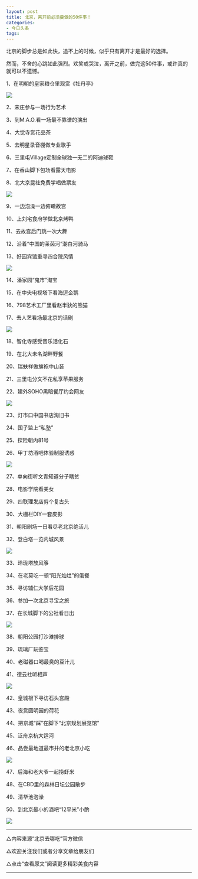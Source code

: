```yaml
---
layout: post
title: 北京，离开前必须要做的50件事！
categories:
- 今日头条
tags:
---
```

北京的脚步总是如此快，追不上的时候，似乎只有离开才是最好的选择。

然而，不舍的心跳如此强烈。欢笑或哭泣，离开之前，做完这50件事，或许真的就可以不遗憾。

1、在明朝的皇家粮仓里观赏《牡丹亭》

![](http://p9.pstatp.com/large/1413/366821391)

2、宋庄参与一场行为艺术

3、到M.A.O.看一场最不靠谱的演出

4、大觉寺赏花品茶

5、去明星录音棚做专业歌手

6、三里屯Village定制全球独一无二的阿迪球鞋

7、在香山脚下包场看露天电影

8、北大京昆社免费学唱做票友

![](http://p1.pstatp.com/large/1409/695204658)

9、一边泡澡一边俯瞰故宫

10、上刘宅食府学做北京烤鸭

11、去故宫后门跳一次大舞

12、沿着“中国的莱茵河”潮白河骑马

13、好园宾馆重寻四合院风情

![](http://p1.pstatp.com/large/1409/695374033)

14、潘家园“鬼市”淘宝

15、在中央电视塔下看海逗企鹅

16、798艺术工厂里看赵半狄的熊猫

17、去人艺看场最北京的话剧

![](http://p1.pstatp.com/large/1411/483423728)

18、智化寺感受音乐活化石

19、在北大未名湖畔野餐

20、瑞蚨祥做旗袍中山装

21、三里屯分文不花私享苹果服务

22、建外SOHO黑暗餐厅约会网友

![](http://p3.pstatp.com/large/1412/400170178)

23、灯市口中国书店淘旧书

24、国子监上“私塾”

25、探险朝内81号

26、甲丁坊酒吧体验制服诱惑

![](http://p3.pstatp.com/large/1412/400193655)

27、单向街听文青知道分子瞎贫

28、电影学院看美女

29、四联理发店剪个复古头

30、大栅栏DIY一套皮影

31、朝阳剧场一日看尽老北京绝活儿

32、登白塔一览内城风景

![](http://p1.pstatp.com/large/1409/695282216)

33、玲珑塔放风筝

34、在老莫吃一顿“阳光灿烂”的俄餐

35、寻访辅仁大学后花园

36、参加一次北京寻宝之旅

37、在长城脚下的公社看日出

![](http://p3.pstatp.com/large/1407/8345773526)

38、朝阳公园打沙滩排球

39、琉璃厂玩鉴宝

40、老磁器口喝最臭的豆汁儿

41、德云社听相声

![](http://p3.pstatp.com/large/1411/483337143)

42、皇城根下寻访石头宫殿

43、夜赏圆明园的荷花

44、把京城“踩”在脚下“北京规划展览馆”

45、泛舟京杭大运河

46、品尝最地道最市井的老北京小吃

![](http://p3.pstatp.com/large/1414/3054294)

47、后海和老大爷一起捞虾米

48、在CBD里的森林日坛公园散步

49、清华池泡澡

50、到北京最小的酒吧“12平米”小酌

![](http://p3.pstatp.com/large/1410/515642771)

--------------------

△内容来源“北京去哪吃”官方微信

△欢迎关注我们或者分享文章给朋友们

△点击“查看原文”阅读更多精彩美食内容

---------------------